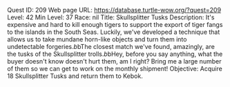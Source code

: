 Quest ID: 209
Web page URL: https://database.turtle-wow.org/?quest=209
Level: 42
Min Level: 37
Race: nil
Title: Skullsplitter Tusks
Description: It's expensive and hard to kill enough tigers to support the export of tiger fangs to the islands in the South Seas. Luckily, we've developed a technique that allows us to take mundane horn-like objects and turn them into undetectable forgeries.$b$bThe closest match we've found, amazingly, are the tusks of the Skullsplitter trolls.$b$bHey, before you say anything, what the buyer doesn't know doesn't hurt them, am I right? Bring me a large number of them so we can get to work on the monthly shipment!
Objective: Acquire 18 Skullsplitter Tusks and return them to Kebok.
